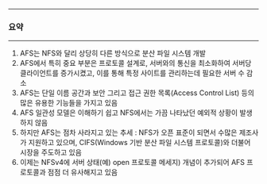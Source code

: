 -----
### 요약
-----
1. AFS는 NFS와 달리 상당히 다른 방식으로 분산 파일 시스템 개발
2. AFS에서 특히 중요 부분은 프로토콜 설계로, 서버와의 통신을 최소화하여 서버당 클라이언트를 증가시켰고, 이를 통해 특정 사이트를 관리하는데 필요한 서버 수 감소
3. AFS는 단일 이름 공간과 보안 그리고 접근 권한 목록(Access Control List) 등의 많은 유용한 기능들을 가지고 있음
4. AFS 일관성 모델은 이해하기 쉽고 NFS에서는 가끔 나타났던 예외적 상황이 발생하지 않음
5. 하지만 AFS는 점차 사라지고 있는 추세 : NFS가 오픈 표준이 되면서 수많은 제조사가 지원하고 있으며, CIFS(Windows 기반 분산 파일 시스템 프로토콜)와 더불어 시장을 주도하고 있음
6. 이제는 NFSv4에 서버 상태(예) open 프로토콜 메세지) 개념이 추가되어 AFS 프로토콜과 점점 더 유사해지고 있음
